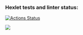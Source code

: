 ### Hexlet tests and linter status:
[![Actions Status](https://github.com/me3enov/frontend-project-lvl1/workflows/hexlet-check/badge.svg)](https://github.com/me3enov/frontend-project-lvl1/actions)

<a href="https://codeclimate.com/github/codeclimate/codeclimate/maintainability"><img src="https://api.codeclimate.com/v1/badges/a99a88d28ad37a79dbf6/maintainability" /></a>